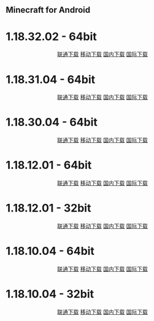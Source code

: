 ## Minecraft for Android

# 1.18.32.02 - 64bit

<p align="center">
    <a class="btn" href="https://download.fuibafuyu.cn/d/123/Program/Android/Minecraft/Minecraft_1.18.32.02_arm64-v8a.apk">联通下载</a>
    <a class="btn" href="https://download.fuibafuyu.cn/d/139/Program/Android/Minecraft/Minecraft_1.18.32.02_arm64-v8a.apk">移动下载</a>
    <a class="btn" href="https://download.fuibafuyu.top/Ali/Program/Android/Minecraft/Minecraft_1.18.32.02_arm64-v8a.apk">国内下载</a>
    <a class="btn" href="https://download.fuibafuyu.top/OD/Program/Android/Minecraft/Minecraft_1.18.32.02_arm64-v8a.apk">国际下载</a>
</p>

# 1.18.31.04 - 64bit

<p align="center">
    <a class="btn" href="https://download.fuibafuyu.cn/d/123/Program/Android/Minecraft/Minecraft_1.18.31.04_arm64-v8a.apk">联通下载</a>
    <a class="btn" href="https://download.fuibafuyu.cn/d/139/Program/Android/Minecraft/Minecraft_1.18.31.04_arm64-v8a.apk">移动下载</a>
    <a class="btn" href="https://download.fuibafuyu.top/Ali/Program/Android/Minecraft/Minecraft_1.18.31.04_arm64-v8a.apk">国内下载</a>
    <a class="btn" href="https://download.fuibafuyu.top/OD/Program/Android/Minecraft/Minecraft_1.18.31.04_arm64-v8a.apk">国际下载</a>
</p>

# 1.18.30.04 - 64bit

<p align="center">
    <a class="btn" href="https://download.fuibafuyu.cn/d/123/Program/Android/Minecraft/Minecraft_1.18.30.04_arm64-v8a.apk">联通下载</a>
    <a class="btn" href="https://download.fuibafuyu.cn/d/139/Program/Android/Minecraft/Minecraft_1.18.30.04_arm64-v8a.apk">移动下载</a>
    <a class="btn" href="https://download.fuibafuyu.top/Ali/Program/Android/Minecraft/Minecraft_1.18.30.04_arm64-v8a.apk">国内下载</a>
    <a class="btn" href="https://download.fuibafuyu.top/OD/Program/Android/Minecraft/Minecraft_1.18.30.04_arm64-v8a.apk">国际下载</a>
</p>

# 1.18.12.01 - 64bit

<p align="center">
    <a class="btn" href="https://download.fuibafuyu.cn/d/123/Program/Android/Minecraft/Minecraft_1.18.12.01_arm64-v8a.apk">联通下载</a>
    <a class="btn" href="https://download.fuibafuyu.cn/d/139/Program/Android/Minecraft/Minecraft_1.18.12.01_arm64-v8a.apk">移动下载</a>
    <a class="btn" href="https://download.fuibafuyu.top/Ali/Program/Android/Minecraft/Minecraft_1.18.12.01_arm64-v8a.apk">国内下载</a>
    <a class="btn" href="https://download.fuibafuyu.top/OD/Program/Android/Minecraft/Minecraft_1.18.12.01_arm64-v8a.apk">国际下载</a>
</p>

# 1.18.12.01 - 32bit

<p align="center">
    <a class="btn" href="https://download.fuibafuyu.cn/d/123/Program/Android/Minecraft/Minecraft_1.18.12.01_armeabi-v7a.apk">联通下载</a>
    <a class="btn" href="https://download.fuibafuyu.cn/d/139/Program/Android/Minecraft/Minecraft_1.18.12.01_armeabi-v7a.apk">移动下载</a>
    <a class="btn" href="https://download.fuibafuyu.top/Ali/Program/Android/Minecraft/Minecraft_1.18.12.01_armeabi-v7a.apk">国内下载</a>
    <a class="btn" href="https://download.fuibafuyu.top/OD/Program/Android/Minecraft/Minecraft_1.18.12.01_armeabi-v7a.apk">国际下载</a>
</p>

# 1.18.10.04 - 64bit

<p align="center">
    <a class="btn" href="https://download.fuibafuyu.cn/d/123/Program/Android/Minecraft/Minecraft_1.18.10.04_arm64-v8a.apk">联通下载</a>
    <a class="btn" href="https://download.fuibafuyu.cn/d/139/Program/Android/Minecraft/Minecraft_1.18.10.04_arm64-v8a.apk">移动下载</a>
    <a class="btn" href="https://download.fuibafuyu.top/Ali/Program/Android/Minecraft/Minecraft_1.18.10.04_arm64-v8a.apk">国内下载</a>
    <a class="btn" href="https://download.fuibafuyu.top/OD/Program/Android/Minecraft/Minecraft_1.18.10.04_arm64-v8a.apk">国际下载</a>
</p>

# 1.18.10.04 - 32bit

<p align="center">
    <a class="btn" href="https://download.fuibafuyu.cn/d/123/Program/Android/Minecraft/Minecraft_1.18.10.04_armeabi-v7a.apk">联通下载</a>
    <a class="btn" href="https://download.fuibafuyu.cn/d/139/Program/Android/Minecraft/Minecraft_1.18.10.04_armeabi-v7a.apk">移动下载</a>
    <a class="btn" href="https://download.fuibafuyu.top/Ali/Program/Android/Minecraft/Minecraft_1.18.10.04_armeabi-v7a.apk">国内下载</a>
    <a class="btn" href="https://download.fuibafuyu.top/OD/Program/Android/Minecraft/Minecraft_1.18.10.04_armeabi-v7a.apk">国际下载</a>
</p>
